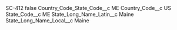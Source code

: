 <?xml version="1.0" encoding="UTF-8"?>
<CustomMetadata xmlns="http://soap.sforce.com/2006/04/metadata" xmlns:xsi="http://www.w3.org/2001/XMLSchema-instance" xmlns:xsd="http://www.w3.org/2001/XMLSchema">
    <label>SC-412</label>
    <protected>false</protected>
    <values>
        <field>Country_Code_State_Code__c</field>
        <value xsi:type="xsd:string">ME</value>
    </values>
    <values>
        <field>Country_Code__c</field>
        <value xsi:type="xsd:string">US</value>
    </values>
    <values>
        <field>State_Code__c</field>
        <value xsi:type="xsd:string">ME</value>
    </values>
    <values>
        <field>State_Long_Name_Latin__c</field>
        <value xsi:type="xsd:string">Maine</value>
    </values>
    <values>
        <field>State_Long_Name_Local__c</field>
        <value xsi:type="xsd:string">Maine</value>
    </values>
</CustomMetadata>
